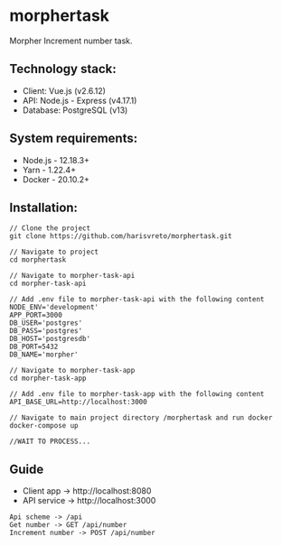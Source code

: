 # morphertask
Morpher Increment number task.

## Technology stack:
* Client: Vue.js (v2.6.12)
* API: Node.js - Express (v4.17.1)
* Database: PostgreSQL (v13)

## System requirements:
* Node.js - 12.18.3+
* Yarn - 1.22.4+
* Docker - 20.10.2+

## Installation:
```
// Clone the project
git clone https://github.com/harisvreto/morphertask.git

// Navigate to project
cd morphertask

// Navigate to morpher-task-api
cd morpher-task-api

// Add .env file to morpher-task-api with the following content
NODE_ENV='development'
APP_PORT=3000
DB_USER='postgres'
DB_PASS='postgres'
DB_HOST='postgresdb'
DB_PORT=5432
DB_NAME='morpher'

// Navigate to morpher-task-app
cd morpher-task-app

// Add .env file to morpher-task-app with the following content
API_BASE_URL=http://localhost:3000

// Navigate to main project directory /morphertask and run docker
docker-compose up

//WAIT TO PROCESS...
```

## Guide
* Client app -> http://localhost:8080
* API service -> http://localhost:3000
```
Api scheme -> /api
Get number -> GET /api/number
Increment number -> POST /api/number
```
